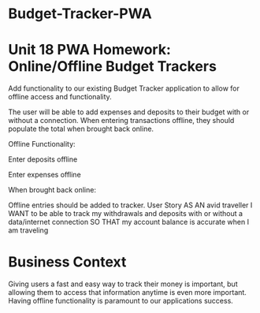 # Budget-Tracker-PWA

# Unit 18 PWA Homework: Online/Offline Budget Trackers

Add functionality to our existing Budget Tracker application to allow for offline access and functionality.

The user will be able to add expenses and deposits to their budget with or without a connection. When entering transactions offline, they should populate the total when brought back online.

Offline Functionality:

Enter deposits offline

Enter expenses offline

When brought back online:

Offline entries should be added to tracker.
User Story
AS AN avid traveller I WANT to be able to track my withdrawals and deposits with or without a data/internet connection SO THAT my account balance is accurate when I am traveling

# Business Context
Giving users a fast and easy way to track their money is important, but allowing them to access that information anytime is even more important. Having offline functionality is paramount to our applications success.
